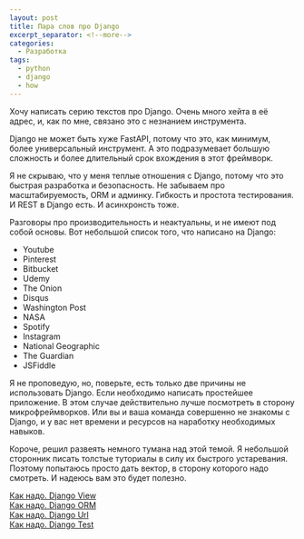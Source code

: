 ```yaml
---
layout: post
title: Пара слов про Django
excerpt_separator: <!--more-->
categories:
  - Разработка
tags:
  - python
  - django
  - how
---
```


Хочу написать серию текстов про Django. Очень много хейта в её адрес, и, как по мне, связано это с незнанием инструмента.

<!--more-->

Django не может быть хуже FastAPI, потому что это, как минимум, более универсальный инструмент. А это подразумевает большую сложность и более длительный срок вхождения в этот фреймворк.

Я не скрываю, что у меня теплые отношения с Django, потому что это быстрая разработка и безопасность. Не забываем про масштабируемость, ORM и админку. Гибкость и простота тестирования. И REST в Django есть. И асинхронсть тоже.

Разговоры про производительность и неактуальны, и не имеют под собой основы. Вот небольшой список того, что написано на Django:

- Youtube  
- Pinterest  
- Bitbucket  
- Udemy  
- The Onion  
- Disqus  
- Washington Post  
- NASA  
- Spotify  
- Instagram  
- National Geographic  
- The Guardian  
- JSFiddle

Я не проповедую, но, поверьте, есть только две причины не использовать Django. Если необходимо написать простейшее приложение. В этом случае действительно лучше посмотреть в сторону микрофреймворков. Или вы и ваша команда совершенно не знакомы с Django, и у вас нет времени и ресурсов на наработку необходимых навыков.

Короче, решил развеять немного тумана над этой темой. Я небольшой сторонник писать толстые туториалы в силу их быстрого устаревания. Поэтому попытаюсь просто дать вектор, в сторону которого надо смотреть. И надеюсь вам это будет полезно.

[Как надо. Django View]()  
[Как надо. Django ORM]()  
[Как надо. Django Url]()  
[Как надо. Django Test]()  